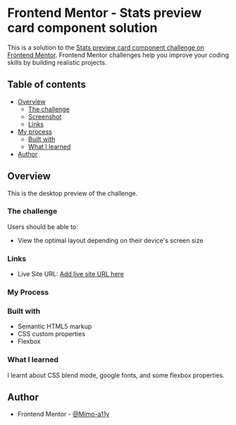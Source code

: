 # Frontend Mentor - Stats preview card component solution

This is a solution to the [Stats preview card component challenge on Frontend Mentor](https://www.frontendmentor.io/challenges/stats-preview-card-component-8JqbgoU62). Frontend Mentor challenges help you improve your coding skills by building realistic projects. 

## Table of contents

- [Overview](#overview)
  - [The challenge](#the-challenge)
  - [Screenshot](#screenshot)
  - [Links](#links)
- [My process](#my-process)
  - [Built with](#built-with)
  - [What I learned](#what-i-learned)
- [Author](#author)

## Overview
This is the desktop preview of the challenge.

### The challenge

Users should be able to:

- View the optimal layout depending on their device's screen size

### Links
- Live Site URL: [Add live site URL here](https://your-live-site-url.com)

### My Process

### Built with

- Semantic HTML5 markup
- CSS custom properties
- Flexbox

### What I learned
I learnt about CSS blend mode, google fonts, and some flexbox properties.

## Author
- Frontend Mentor - [@Mimo-a11y](https://www.frontendmentor.io/profile/Mimo-a11y)

